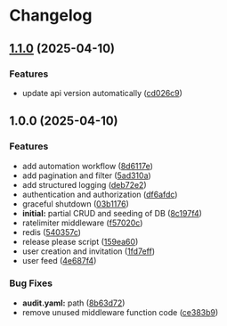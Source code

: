 # Changelog

## [1.1.0](https://github.com/edzhabs/go-social/compare/v1.0.0...v1.1.0) (2025-04-10)


### Features

* update api version automatically ([cd026c9](https://github.com/edzhabs/go-social/commit/cd026c99d738615c47047b191444d4612af1a74f))

## 1.0.0 (2025-04-10)


### Features

* add automation workflow ([8d6117e](https://github.com/edzhabs/go-social/commit/8d6117eae6dbe3deb76b47353a5e5fdc0e5bcfb0))
* add pagination and filter ([5ad310a](https://github.com/edzhabs/go-social/commit/5ad310a307bbc7c96458c552c350e733e697acb4))
* add structured logging ([deb72e2](https://github.com/edzhabs/go-social/commit/deb72e2d1f59f5a4abe4007957f76063aaec9362))
* authentication and authorization ([df6afdc](https://github.com/edzhabs/go-social/commit/df6afdc0f10eff3d4edbe4edefe02b47437fac75))
* graceful shutdown ([03b1176](https://github.com/edzhabs/go-social/commit/03b11763c67e6d8c8af2efee7faeb4fcaa2fa2ff))
* **initial:** partial CRUD and seeding of DB ([8c197f4](https://github.com/edzhabs/go-social/commit/8c197f42a3b1699fcfd385b4950af861eaef4893))
* ratelimiter middleware ([f57020c](https://github.com/edzhabs/go-social/commit/f57020ca694bc5a6af38f674683268d7ca1dc335))
* redis ([540357c](https://github.com/edzhabs/go-social/commit/540357c41672fc4fc868a4e7fe2604e064a0df39))
* release please script ([159ea60](https://github.com/edzhabs/go-social/commit/159ea608d65d4442ad4fa6e668a1b0d934d8e5e8))
* user creation and invitation ([1fd7eff](https://github.com/edzhabs/go-social/commit/1fd7eff2b27207a13585d8cf2cf5c53083b6fa36))
* user feed ([4e687f4](https://github.com/edzhabs/go-social/commit/4e687f467fe4d070143b6f8de1e14d89d3950b67))


### Bug Fixes

* **audit.yaml:** path ([8b63d72](https://github.com/edzhabs/go-social/commit/8b63d7259a399ea88675115820007fcacd65757b))
* remove unused middleware function code ([ce383b9](https://github.com/edzhabs/go-social/commit/ce383b968f375f9005ed1903e1646baa82a8050b))
